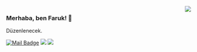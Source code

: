 <img align='right' src="https://github-readme-stats.vercel.app/api?username=nikoplotis&show_icons=true">

### Merhaba, ben Faruk! 👋
Düzenlenecek.

[![Mail Badge](https://img.shields.io/badge/nikoplotis@gmail.com-c14438?style=for-the-badge&logo=Gmail&logoColor=white&link=mailto:gokerguner@gmail.com)](mailto:nikoplotis@gmail.com)
[![](https://img.shields.io/badge/linkedin-%230077B5.svg?&style=for-the-badge&logo=linkedin&logoColor=white)](https://www.linkedin.com/in/nikoplotis/)
[![](https://img.shields.io/badge/twitter-%231DA1F2.svg?&style=for-the-badge&logo=twitter&logoColor=white)](https://www.twitter.com/nikoplotis)


<!--
**gokerguner/gokerguner** is a ✨ _special_ ✨ repository because its `README.md` (this file) appears on your GitHub profile.

Here are some ideas to get you started:

- 🔭 I’m currently working on ...
- 🌱 I’m currently learning ...
- 👯 I’m looking to collaborate on ...
- 🤔 I’m looking for help with ...
- 💬 Ask me about ...
- 📫 How to reach me: ...
- 😄 Pronouns: ...
- ⚡ Fun fact: ...
-->
